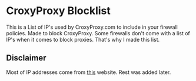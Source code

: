 # CroxyProxy Blocklist
This is a List of IP's used by CroxyProxy.com to include in your firewall policies. Made to block CroxyProxy. Some firewalls don't come with a list of IP's when it comes to block proxies. That's why I made this list.

## Disclaimer
Most of IP addresses come from [this](https://greasyfork.org/en/scripts/505258-croxyproxy-ip-selector-plugin-for-gartic-io-kick-scripts/code) website. Rest was added later.
